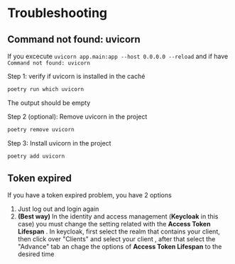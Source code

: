 # Troubleshooting

##  Command not found: uvicorn


If you  excecute  `uvicorn app.main:app --host 0.0.0.0 --reload` and if have `Command not found: uvicorn`  

Step 1: verify if uvicorn is installed in the caché
```bash
poetry run which uvicorn 
```
The output should be empty

Step 2 (optional): Remove uvicorn in the project 
```bash
poetry remove uvicorn
```

Step 3: Install uvicorn in the project 
```bash
poetry add uvicorn
```

## Token expired

If you have a token expired problem, you have 2 options

1) Just log out and login again
2) **(Best way)** In the identity and access management (**Keycloak** in this case) you must change the setting related with the **Access Token Lifespan** . In keycloak, first select the realm that contains your client, then click over "Clients" and select your client , after that select the "Advance" tab an chage the options of **Access Token Lifespan** to the desired time
